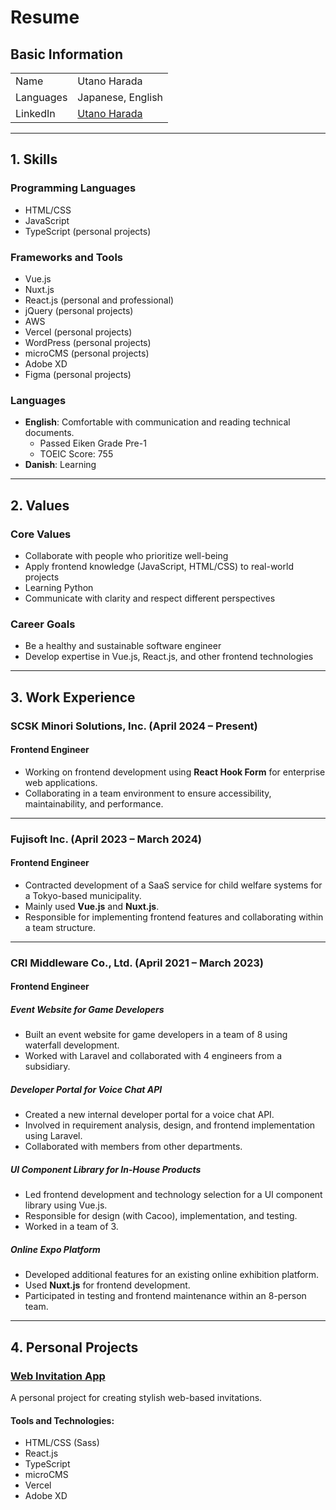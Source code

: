 # Resume

## Basic Information

|   |   |
| ---- | ---- |
| Name | Utano Harada |
| Languages | Japanese, English |
| LinkedIn | [Utano Harada](https://www.linkedin.com/in/utano-harada-16b427214/) |

---

## 1. Skills

### Programming Languages
- HTML/CSS
- JavaScript
- TypeScript (personal projects)

### Frameworks and Tools
- Vue.js
- Nuxt.js
- React.js (personal and professional)
- jQuery (personal projects)
- AWS
- Vercel (personal projects)
- WordPress (personal projects)
- microCMS (personal projects)
- Adobe XD
- Figma (personal projects)

### Languages
- **English**: Comfortable with communication and reading technical documents.
  - Passed Eiken Grade Pre-1
  - TOEIC Score: 755
- **Danish**: Learning

---

## 2. Values

### Core Values
- Collaborate with people who prioritize well-being
- Apply frontend knowledge (JavaScript, HTML/CSS) to real-world projects
- Learning Python
- Communicate with clarity and respect different perspectives

### Career Goals
- Be a healthy and sustainable software engineer
- Develop expertise in Vue.js, React.js, and other frontend technologies

---

## 3. Work Experience

### **SCSK Minori Solutions, Inc.** (April 2024 – Present)
#### Frontend Engineer

- Working on frontend development using **React Hook Form** for enterprise web applications.
- Collaborating in a team environment to ensure accessibility, maintainability, and performance.

---

### **Fujisoft Inc.** (April 2023 – March 2024)
#### Frontend Engineer

- Contracted development of a SaaS service for child welfare systems for a Tokyo-based municipality.
- Mainly used **Vue.js** and **Nuxt.js**.
- Responsible for implementing frontend features and collaborating within a team structure.

---

### **CRI Middleware Co., Ltd.** (April 2021 – March 2023)
#### Frontend Engineer

##### Event Website for Game Developers
- Built an event website for game developers in a team of 8 using waterfall development.
- Worked with Laravel and collaborated with 4 engineers from a subsidiary.

##### Developer Portal for Voice Chat API
- Created a new internal developer portal for a voice chat API.
- Involved in requirement analysis, design, and frontend implementation using Laravel.
- Collaborated with members from other departments.

##### UI Component Library for In-House Products
- Led frontend development and technology selection for a UI component library using Vue.js.
- Responsible for design (with Cacoo), implementation, and testing.
- Worked in a team of 3.

##### Online Expo Platform
- Developed additional features for an existing online exhibition platform.
- Used **Nuxt.js** for frontend development.
- Participated in testing and frontend maintenance within an 8-person team.

---

## 4. Personal Projects

### [Web Invitation App](https://web-invitation-orpin.vercel.app/)
A personal project for creating stylish web-based invitations.

#### Tools and Technologies:
- HTML/CSS (Sass)
- React.js
- TypeScript
- microCMS
- Vercel
- Adobe XD
